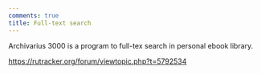 ```yaml
---
comments: true
title: Full-text search
---
```


Archivarius 3000 is a program to full-tex search in personal ebook library.

<https://rutracker.org/forum/viewtopic.php?t=5792534>